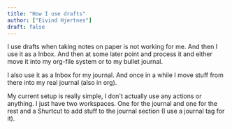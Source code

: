```yaml
---
title: "How I use drafts"
author: ["Eivind Hjertnes"]
draft: false
---
```


I use drafts when taking notes on paper is not working for me. And then I use it as a Inbox. And then at some later point and process it and either move it into my org-file system or to my bullet journal.

I also use it as a Inbox for my journal. And once in a while I move stuff from there into my real journal (also in org).

My current setup is really simple, I don't actually use any actions or anything. I just have two workspaces. One for the journal and one for the rest and a Shurtcut to add stuff to the journal section (I use a journal tag for it).
